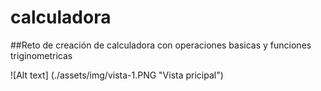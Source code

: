 # calculadora

##Reto de creación de calculadora con operaciones basicas y funciones triginometricas 

![Alt text] (./assets/img/vista-1.PNG "Vista pricipal")